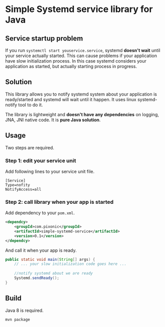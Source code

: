 # Simple Systemd service library for Java

## Service startup problem

If you run `systemctl start youservice.service`, systemd **doesn't wait** until your service actually started. This can cause problems if your application have slow initialization process. In this case systemd considers your application as started, but actually starting process in progress.

## Solution

This library allows you to notify systemd system about your application is ready/started and systemd will wait until it happen. It uses linux systemd-notify tool to do it.

The library is lightweight and **doesn't have any dependencies** on logging, JNA, JNI native code. It is **pure Java solution**.

## Usage
Two steps are required.
### Step 1: edit your service unit
Add following lines to your service unit file.

```
[Service]
Type=nofity
NotifyAccess=all
```

### Step 2: call library when your app is started

Add dependency to your `pom.xml`.
```xml
<dependcy>
    <groupId>com.pixonic</groupId>
    <artifactId>simple-systemd-service</artifactId>
    <version>0.1</version>
</dependcy>
```

And call it when your app is ready.

```java
public static void main(String[] args) {
    // ... your slow initialization code goes here ...
    
    //notify systemd about we are ready
    Systemd.sendReady();
}
```

## Build
Java 8 is required.

`mvn package`